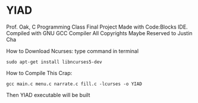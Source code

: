 YIAD
====

Prof. Oak, C Programming Class Final Project
Made with Code:Blocks IDE.
Compiled with GNU GCC Compiler
All Copyrights Maybe Reserved to Justin Cha

How to Download Ncurses:
type command in terminal


	sudo apt-get install libncurses5-dev


How to Compile This Crap:
	

	gcc main.c menu.c narrate.c fill.c -lcurses -o YIAD

Then YIAD executable will be built
